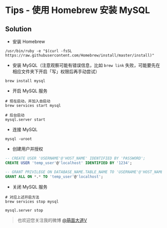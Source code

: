 # Tips - 使用 Homebrew 安装 MySQL

## Solution

- 安装 Homebrew

```shell
/usr/bin/ruby -e "$(curl -fsSL https://raw.githubusercontent.com/Homebrew/install/master/install)"
```

- 安装 MySQL（注意观察可能有错误信息，比如 `brew link` 失败，可能要先在相应文件夹下开启「写」权限后再手动尝试）

```shell
brew install mysql
```

- 开启 MySQL 服务

```shell
# 现在启动，并加入自启动
brew services start mysql

# 后台启动
mysql.server start
```

- 连接 MySQL

```shell
mysql -uroot
```

- 创建用户并授权

```sql
-- CREATE USER 'USERNAME'@'HOST_NAME' IDENTIFIED BY 'PASSWORD';
CREATE USER 'temp_user'@'localhost' IDENTIFIED BY '1234';

-- GRANT PRIVILEGE ON DATABASE_NAME.TABLE_NAME TO 'USERNAME'@'HOST_NAME'
GRANT ALL ON *.* TO 'temp_user'@'localhost';
```

- 关闭 MySQL 服务

```shell
# 对应上述开启方法
brew services stop mysql

mysql.server stop
```

> 也欢迎您关注我的微博 [@萌面大道V](http://weibo.com/375975847)
